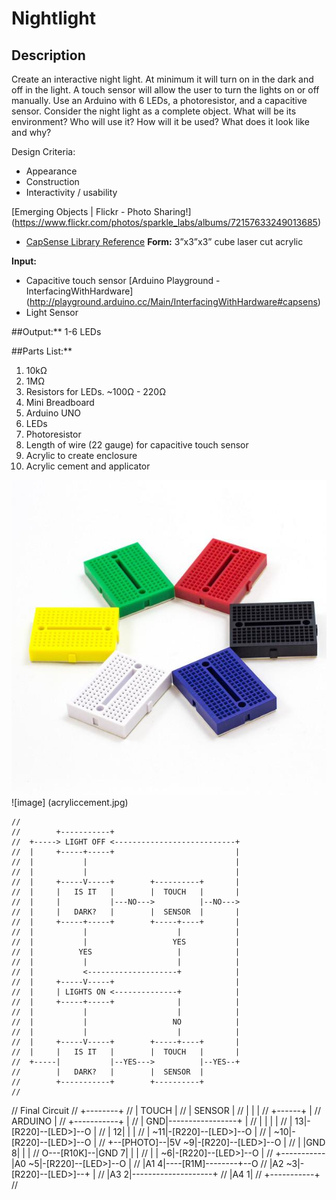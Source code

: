 # Nightlight

## Description

Create an interactive night light. At minimum it will turn on in the dark and off in the light. A touch sensor will allow the user to turn the lights on or off manually. Use an Arduino with 6 LEDs, a photoresistor, and a capacitive sensor. Consider the night light as a complete object. What will be its environment? Who will use it? How will it be used? What does it look like and why?

Design Criteria:
 + Appearance
 + Construction
 + Interactivity / usability

[Emerging Objects | Flickr - Photo Sharing!] (https://www.flickr.com/photos/sparkle_labs/albums/72157633249013685)

- [CapSense Library Reference](http://playground.arduino.cc//Main/CapacitiveSensor?from=Main.CapSense "Arduino Playground - CapacitiveSensor")
**Form:**
3”x3”x3” cube laser cut acrylic

**Input:**

+ Capacitive touch sensor [Arduino Playground - InterfacingWithHardware] (http://playground.arduino.cc/Main/InterfacingWithHardware#capsens)
+ Light Sensor

##Output:** 1-6 LEDs

##Parts List:**

1. 10kΩ
2. 1MΩ
3. Resistors for LEDs. ~100Ω - 220Ω
4. Mini Breadboard
5. Arduino UNO
6. LEDs
7. Photoresistor
8. Length of wire (22 gauge) for capacitive touch sensor
9. Acrylic to create enclosure
8. Acrylic cement and applicator

![minibreadboard](minibreadboard.jpg)
![image] (acryliccement.jpg)

```
//
//        +-----------+
//  +-----> LIGHT OFF <---------------------------+
//  |     +-----+-----+                           |
//  |           |                                 |
//  |           |                                 |
//  |     +-----V-----+        +----------+       |
//  |     |   IS IT   |        |  TOUCH   |       |
//  |     |           |---NO--->          |--NO--->
//  |     |   DARK?   |        |  SENSOR  |       |
//  |     +-----+-----+        +-----+----+       |
//  |           |                    |            |
//  |           |                   YES           |
//  |          YES                   |            |
//  |           |                    |            |
//  |           <--------------------+            |
//  |     +-----V-----+                           |
//  |     | LIGHTS ON <--------------+            |
//  |     +-----+-----+              |            |
//  |           |                    |            |
//  |           |                   NO            |
//  |           |                    |            |
//  |     +-----V-----+        +-----+----+       |
//  |     |   IS IT   |        |  TOUCH   |       |
//  +-----|           |--YES--->          |--YES--+
//        |   DARK?   |        |  SENSOR  |
//        +-----------+        +----------+
//
```
//    Final Circuit
//                                      +--------+
//                                      | TOUCH  |
//                                      | SENSOR |
//                                      |      | |
//                                      +------+ |
//                 ARDUINO                       |
//              +-----------+                    |
//              |        GND|-----------------+  |
//              |           |                 |  |
//              |         13|-[R220]--[LED>]--O  |
//              |         12|                 |  |
//              |        ~11|-[R220]--[LED>]--O  |
//              |        ~10|-[R220]--[LED>]--O  |
//  +--[PHOTO]--|5V       ~9|-[R220]--[LED>]--O  |
//  |           |GND       8|                 |  |
//  O---[R10K]--|GND       7|                 |  |
//  |           |         ~6|-[R220]--[LED>]--O  |
//  +-----------|A0       ~5|-[R220]--[LED>]--O  |
//              |A1        4|----[R1M]--------+--O
//              |A2       ~3|-[R220]--[LED>]--+  |
//              |A3        2|--------------------+
//              |A4        1|
//              +-----------+
//
